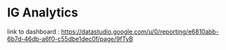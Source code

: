 # IG Analytics

link to dashboard : https://datastudio.google.com/u/0/reporting/e6810abb-6b7d-46db-a6f0-c55dbe1dec0f/page/9fTyB
